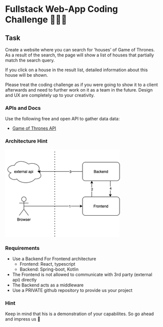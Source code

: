 # Fullstack Web-App Coding Challenge 👨🏼‍💻

## Task

Create a website where you can search for 'houses' of Game of Thrones.
As a result of the search, the page will show a list of houses that partially match the search query.

If you click on a house in the result list, detailed information about this house will be shown.

Please treat the coding challenge as if you were going to show it to a client afterwards and need to further work on it as a team in the future.
Design and UX are completely up to your creativity.

### APIs and Docs

Use the following free and open API to gather data data:

- [Game of Thrones API]([https://www.metaweather.com/api](https://anapioficeandfire.com/Documentation#houses))

### Architecture Hint
![diagram](./diagram.png)

### Requirements

- Use a Backend For Frontend architecture 
    - Frontend: React, typescript
    - Backend: Spring-boot, Kotlin
- The Frontend is not allowed to communicate with 3rd party (external api) directly
- The Backend acts as a middleware
- Use a PRIVATE github repository to provide us your project

### Hint

Keep in mind that his is a demonstration of your capabilites. So go ahead and impress us 🤯
